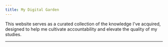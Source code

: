 ```yaml
---
title: My Digital Garden
---
```


This website serves as a curated collection of the knowledge I've acquired, designed to help me cultivate accountability and elevate the quality of my studies.

---

